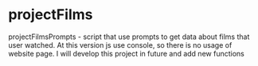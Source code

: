 # projectFilms
projectFilmsPrompts - script that use prompts to get data about films that user watched. At this version js use console, so there is no usage of website page. I will develop this project in future and add new functions 
